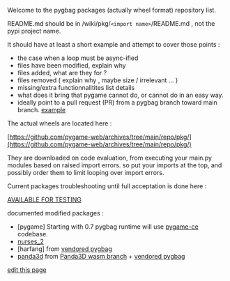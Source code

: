 Welcome to the pygbag packages (actually wheel format) repository list.

README.md should be in  /wiki/pkg/`<import name>`/README.md , not the pypi project name.
  
It should have at least a short example and attempt to cover those points :  
- the case when a loop must be async-ified
- files have been modified, explain why
- files added, what are they for ?
- files removed ( explain why , maybe size / irrelevant ... )
- missing/extra functionnalitites list details
- what does it bring that pygame cannot do, or cannot do in an easy way.
- ideally point to a pull request (PR) from a pygbag branch toward main branch. [example](https://github.com/pmp-p/nurses_2-wasm/pull/1/files)

The actual wheels are located here :

[https://github.com/pygame-web/archives/tree/main/repo/pkg/](https://github.com/pygame-web/archives/tree/main/repo/pkg/)

They are downloaded on code evaluation, from executing your main.py modules based on raised import errors.
so put your imports at the top, and possibly order them to limit looping over import errors.

Current packages troubleshooting until full acceptation is done here :

[AVAILABLE FOR TESTING](https://github.com/pygame-web/pkg-porting-wasm/issues?q=is%3Aissue+is%3Aopen+label%3A%22AVAIL+FOR+TESTING%22)




documented modified packages :


 - [pygame] Starting with 0.7 pygbag runtime will use [pygame-ce](https://github.com/pygame-community/pygame-ce) codebase.
 - [nurses_2](/pygame-web.github.io/wiki/pkg/nurses_2/)
 - [harfang] from [vendored pygbag](https://github.com/harfang3d/harfang-wasm)
 - [panda3d](/pygame-web.github.io/wiki/pkg/panda3d/) from [Panda3D wasm branch](https://github.com/panda3d/panda3d/tree/webgl-port) + [vendored pygbag](https://github.com/pmp-p/panda3d-wasm)
 

[edit this page](https://github.com/pygame-web/pygame-web.github.io/edit/main/wiki/pkg/README.md)
